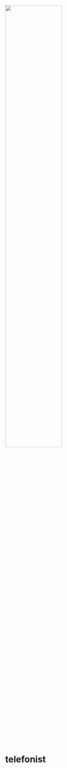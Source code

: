 <img src="https://user-images.githubusercontent.com/20154956/118413310-ebacf200-b69e-11eb-8c23-0b2b25c85074.png" width="60%">

# telefonist
